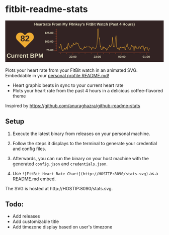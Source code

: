 # fitbit-readme-stats

![FitBit Heart Rate Chart Example](example.svg)

Plots your heart rate from your FitBit watch in an animated SVG. Embeddable in your [personal profile README.md!](https://docs.github.com/en/github/setting-up-and-managing-your-github-profile/managing-your-profile-readme)
- Heart graphic beats in sync to your current heart rate
- Plots your heart rate from the past 4 hours in a delicious coffee-flavored theme

Inspired by https://github.com/anuraghazra/github-readme-stats

## Setup
1. Execute the latest binary from releases on your personal machine.

2. Follow the steps it displays to the terminal to generate your credential and config files.

3. Afterwards, you can run the binary on your host machine with the generated `config.json` and `credentials.json`.

4. Use `![FitBit Heart Rate Chart](http://HOSTIP:8090/stats.svg)` as a README.md embed.

The SVG is hosted at http://HOSTIP:8090/stats.svg. 

## Todo:
- Add releases
- Add customizable title
- Add timezone display based on user's timezone





